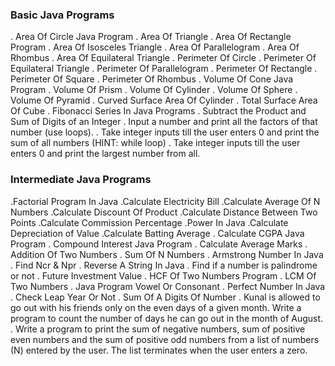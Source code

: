 

### Basic Java Programs
. Area Of Circle Java Program
. Area Of Triangle
. Area Of Rectangle Program 
. Area Of Isosceles Triangle 
. Area Of Parallelogram
. Area Of Rhombus
. Area Of Equilateral Triangle
. Perimeter Of Circle
. Perimeter Of Equilateral Triangle
.  Perimeter Of Parallelogram
.  Perimeter Of Rectangle
.  Perimeter Of Square
.  Perimeter Of Rhombus
.  Volume Of Cone Java Program
.  Volume Of Prism
.  Volume Of Cylinder
.  Volume Of Sphere
.  Volume Of Pyramid
.  Curved Surface Area Of Cylinder
.  Total Surface Area Of Cube
.  Fibonacci Series In Java Programs
.  Subtract the Product and Sum of Digits of an Integer
.  Input a number and print all the factors of that number (use loops).
.  Take integer inputs till the user enters 0 and print the sum of all numbers
(HINT: while loop)
. Take integer inputs till the user enters 0 and print the largest number from
all.

### Intermediate Java Programs
.Factorial Program In Java
.Calculate Electricity Bill
.Calculate Average Of N Numbers
.Calculate Discount Of Product
.Calculate Distance Between Two Points 
.Calculate Commission Percentage
.Power In Java
.Calculate Depreciation of Value
.Calculate Batting Average
. Calculate CGPA Java Program
. Compound Interest Java Program
. Calculate Average Marks
. Addition Of Two Numbers
. Sum Of N Numbers
. Armstrong Number In Java
. Find Ncr & Npr
. Reverse A String In Java
. Find if a number is palindrome or not 
. Future Investment Value
. HCF Of Two Numbers Program
. LCM Of Two Numbers
. Java Program Vowel Or Consonant 
. Perfect Number In Java
. Check Leap Year Or Not
. Sum Of A Digits Of Number
. Kunal is allowed to go out with his friends only on the even days of a given month. Write a program to count the number of days he can go out in the month of August.
. Write a program to print the sum of negative numbers, sum of positive even numbers and the sum of positive odd numbers from a list of numbers (N) entered by the user. The list terminates when the user enters a zero.
